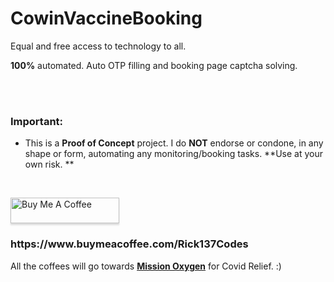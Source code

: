 # CowinVaccineBooking

Equal and free access to technology to all.

<strong>100%</strong> automated. Auto OTP filling and booking page captcha solving.

<br><br>

### Important: 
- This is a <strong>Proof of Concept</strong> project. I do <strong>NOT</strong> endorse or condone, in any shape or form, automating any monitoring/booking tasks. **Use at your own risk. **
<br>

<a href="https://www.buymeacoffee.com/Rick137Codes" target="_blank"><img src="https://www.buymeacoffee.com/assets/img/custom_images/orange_img.png" alt="Buy Me A Coffee" style="height: 41px !important;width: 174px !important;box-shadow: 0px 3px 2px 0px rgba(190, 190, 190, 0.5) !important;-webkit-box-shadow: 0px 3px 2px 0px rgba(190, 190, 190, 0.5) !important;" ></a>
<h3>https://www.buymeacoffee.com/Rick137Codes</h3>
All the coffees will go towards <strong><a href="https://www.missionoxygen.org/">Mission Oxygen</a></strong> for Covid Relief. :)
